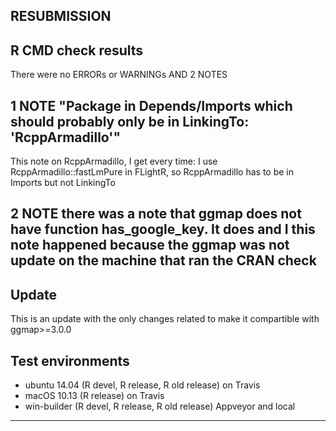 ## RESUBMISSION

## R CMD check results
There were no ERRORs or WARNINGs AND 2 NOTES

## 1 NOTE "Package in Depends/Imports which should probably only be in LinkingTo: 'RcppArmadillo'"
This note on RcppArmadillo, I get every time: I use RcppArmadillo::fastLmPure in FLightR, so RcppArmadillo has to be in Imports but not LinkingTo

## 2 NOTE there was a note that ggmap does not have function has_google_key. It does and I this note happened because the ggmap was not update on the machine that ran the CRAN check

## Update
This is an update with the only changes related to make it compartible with ggmap>=3.0.0 

## Test environments
* ubuntu 14.04 (R devel, R release, R old release) on Travis
* macOS 10.13 (R release) on Travis
* win-builder (R devel, R release, R old release) Appveyor and local
---
